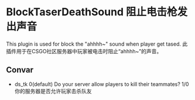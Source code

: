 # BlockTaserDeathSound 阻止电击枪发出声音

This plugin is used for block the "ahhhh~" sound when player get tased.
此插件用于在CSGO社区服务器中玩家被电击时阻止“ahhhh~”的声音。



## **Convar**

- ds_tk 0(default) Do your server allow players to kill their teammates? 1/0 你的服务器是否允许玩家击杀队友
